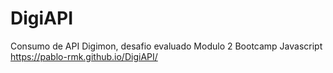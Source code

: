 # DigiAPI
Consumo de API Digimon, desafio evaluado Modulo 2 Bootcamp Javascript
https://pablo-rmk.github.io/DigiAPI/
